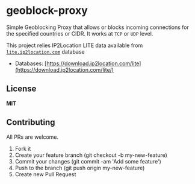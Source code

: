 # geoblock-proxy

Simple Geoblocking Proxy that allows or blocks incoming connections for the specified countries or CIDR.
It works at `TCP` or `UDP` level.

This project relies IP2Location LITE data available from [`lite.ip2location.com`](https://lite.ip2location.com/database/ip-country) database
- Databases: [https://download.ip2location.com/lite](https://download.ip2location.com/lite/)


## License

**MIT**


## Contributing

All PRs are welcome.

1. Fork it
2. Create your feature branch (git checkout -b my-new-feature)
3. Commit your changes (git commit -am 'Add some feature')
5. Push to the branch (git push origin my-new-feature)
6. Create new Pull Request